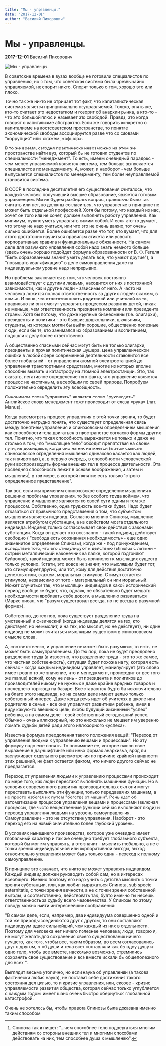 ```yaml
---
title: "Мы - управленцы."
date: "2017-12-01"
author: "Василий Пихорович"
---
```


# Мы - управленцы.

**2017-12-01** Василий Пихорович

![Мы - управленцы.](https://sites.google.com/site/portciencia/_/rsrc/1472775340177/sistemas-tercer-periodo/sentidos/el-sentido-del-tacto.jpg?height=288&width=320)

В советские времена в вузах вообще не готовили специалистов по управлению, но о том, что советская система была чрезвычайно управляемой, не спорит никто. Спорят только о том, хорошо это или плохо.

Точно так же никто не отрицает тот факт, что капиталистическая система является принципиально неуправляемой. Только, опять же, кто-то считает это недостатком и говорит об анархии рынка, а кто-то - что это большой плюс и называет это свободой. Правда, это когда говорят о капитализме абстрактно. Если же говорить конкретно о капитализме на постсоветском пространстве, то понятие экономической свободы ассоциируется разве что со словами "коррупция" или, скажем, «офшор».

В то же время, сегодня практически невозможно на этом же пространстве найти вуз, который бы не готовил студентов по специальности "менеджмент". То есть, имеем очевидный парадокс - чем менее управляемой является система, тем больше выпускается специалистов по менеджменту. А, может, и наоборот - чем больше выпускается специалистов по менеджменту, тем более неуправляемой становится система.

В СССР в последние десятилетия его существования считалось, что каждый человек, получивший высшее образование, является готовым управленцем. Мы не будем разбирать вопрос, правильно было так считать или нет, но должны согласиться, что управление в принципе не может быть отдельной профессией. Хотя бы потому, что каждый из нас, хочет он того или не хочет, должен выполнять работу управления. Как минимум, нужно уметь управлять самим собой. И если кто-то думает, что этому не надо учиться, или что это не очень важно, тот очень сильно ошибается. Более ошибается разве что тот, кто думает, что для этого достаточно научиться правилам этикета или усвоить корпоративные правила и функциональные обязанности. На самом деле для разумного управления собой надо знать немного больше (здесь очень хорошо подойдет формула образованности от В. Ф. Гегеля "Быть образованным значит уметь делать все, что умеют другие"), а "повышать квалификацию" в деле самоуправления даже на индивидуальном уровне надо непрерывно.

Но проблема заключается в том, что человек постоянно взаимодействует с другими людьми, находится от них в постоянной зависимости, как и другие люди - зависимы от него. А часто на человека ложится полная ответственность за других людей: скажем, в семье. И ясно, что ответственность родителей или учителей за то, правильно ли они смогут управлять процессом развития детей, никак не меньше, чем ответственность президента компании или президента страны. Хотя бы потому, что даже крупные бизнесмены (т.е. олигархи), президенты и политики - это бывшие дошкольники, школьники, студенты, из которых могли бы выйти хорошие, общественно полезные люди, если бы те, кто занимался их образованием и воспитанием, подошли к делу более ответственно.

А общественно опасными сейчас могут быть не только олигархи, президенты и прочая политическая шушера. Цена управленческой ошибки в любой сфере современной деятельности становится все более глобальной - от управления атомной электростанцией до управления транспортными средствами, многие из которых вполне способны вызвать и катастрофу на атомной электростанции. Это, так сказать, негативное определение того факта, что управление является процесс не частичным, а всеобщим по своей природе. Попробуем положительно определить эту всеобщность.

Синонимом слова "управлять" является слово "руководить". Английское слово менеджмент тоже происходит от слова «рука» (лат. Manus).

Когда рассмотреть процесс управления с этой точки зрения, то будет достаточно нетрудно понять, что существует определенная связь между понятием управления и спинозовским определением мышления как способности тела двигаться в пространстве согласно формы других тел. Понятно, что такая способность выражается не только и даже не столько в том, что "мыслящее тело" обходит препятствия на своем пути, не дожидаясь, когда оно на них наткнется (в этом смысле спинозовское определения мышления одинаково касается как людей, так и животных), а, в первую очередь, в способности человеческой руки воспроизводить формы внешних тел в процессе деятельности. Эта последняя способность лежит в основе воображения, а затем и мышления[^1], в той мере, в которой понятие есть только "строго определенное представление".

Так вот, если мы применим спинозовское определение мышления к решению проблемы управления, то без особого труда поймем, что управление и мышление являются по своей сути одним и тем же процессом. Собственно, одна трудность все-таки будет. Надо будет отказаться от привычного представления о том, что субъектом мышления является индивид. Согласно мнению Спинозы, мышление является атрибутом субстанции, а не свойством мозга отдельного индивида. Индивид только согласовывает свои действия с законами субстанции. Когда он делает это осознанно - такой индивид действует свободно ( "свобода есть осознанная необходимость» - еще одно знаменитое определение Спинозы), когда же - под принуждением, вследствие того, что его стимулируют к действию (stimulus с латыни - острый металлический наконечник на палке, которой подгоняют буйволов), такой индивид может быть причислен к мыслящих существ только условно. Кстати, это вовсе не значит, что мыслящим будет тот, кто стимулирует других, или тот, кому для действия достаточно денежных или, скажем, моральных стимулов. Стимул остается стимулом, независимо от того - материальный он или моральный. Может случиться так, что мыслящих индивидов в какой исторический период вообще не будет, что, однако, не обязательно будет мешать необходимости пробивать себе дорогу, а мышлению развиваться (Маркс писал, что "разум существовал всегда, но не всегда в разумной форме»).

Собственно, до тех пор, пока существует разделение труда на умственный и физический (когда индивиды делятся на тех, кто действует, но не мыслит, и на тех, кто мыслит, но не действует), ни один индивид не может считаться мыслящим существом в спинозовском смысле слова.

А, соответственно, и управление не может быть разумным, то есть, не может быть самоуправлением. До тех пор, пока не будет преодолено разделение труда (а известно, что разделение труда - это то же самое, что частная собственность), ситуация будет похожа на ту, которая есть сейчас - когда каждым индивидом управляет, манипулирует (это слово имеет ровно то же значение, что и менеджмент, происходит от все того же manus) всякий, кому не лень - от президента и политиков до производителей никому не нужных и даже крайне вредных товаров и последнего торговца на базаре. Все стараются будто бы исключительно на благо этого индивида, но на самом деле имеют целью только собственный интерес. Даже когда речь идет об учителях в школе или родителях в семье - все они управляют развитием ребенка, имея в виду какую-то внешнюю цель, якобы будущий жизненный "успех" ребенка, а на самом деле - свой собственный сегодняшний успех. Обычно - очень иллюзорный, но это нисколько не мешает им уверенно ломать судьбы детей ради этого иллюзорного «успеха».

Известна формула преодоления такого положения вещей: "Переход от управления людьми к управлению вещами и процессами". Но эту формулу надо еще понять. То понимание ее, которое нашло свое выражение в дауншифтинге или иных формах анархизма, вряд ли заслуживает отдельного рассмотрения по причине крайней наивности этих решений, но факт остается фактом, что ничего другого сейчас не предлагается.

Переход от управления людьми к управлению процессами происходит по мере того, как люди перестают выполнять машинные функции. Но в условиях современного развития производительных сил они могут переставать выполнять эти функции, только передавая их машинам, а не просто избегая их путем "бегства от машин". Речь идет об автоматизации процессов управления вещами и процессами (включая процессы, где чисто вещественные функции сейчас выполняют люди) и перевод управления людьми на уровень самоуправления. Самоуправление - это не отсутствие управления. Наоборот - это переход его на новый значительно более глубокий уровень.

В условиях нынешнего производства, которое уже очевидно имеет глобальный характер и так же очевидно требует глобального субъекта, который бы мог им управлять, а это значит - мыслить глобально, а не с точки зрения индивидуальной или корпоративной выгоды, выход относительно управления может быть только один - переход к полному самоуправлению.

В принципе это означает, что никто не может управлять индивидом. Каждый индивид должен руководить собой сам, но в интересах всеобщего. Именно поэтому его надо учить с детства мыслить с точки зрения субстанции, или, как любил выражаться Спиноза, sub specie aeternitatis, с точки зрения вечности, а не с точки зрения собственной выгоды, и соответственно, действовать так, будто именно ты несешь ответственность за судьбу всего человечества. У Спинозы по этому поводу можно найти интереснейшие соображения:

 "В самом деле, если, например, два индивидуума совершенно одной и той же природы соединяются друг с другом, то они составляют индивидуум вдвое сильнейший, чем каждый из них в отдельности. Поэтому для человека нет ничего полезнее человека; люди, говорю я, не могут желать для сохранения своего существования ничего лучшего, как того, чтобы все, таким образом, во всем согласовались друг с другом, чтоб души и тела всех составляли как бы одну душу и одно тело, чтобы все вместе, насколько возможно, стремились сохранять свое существование и все вместе искали бы общеполезного для всех ".

Выглядит весьма утопично, но если наука об управлении (а такова фактически любая наука), не поставит себе достижения такого состояния дел целью, то и кризис управления, или, скорее - кризис управляемости развития общества, которая сейчас только углубляется с каждым годом, имеет шанс очень быстро обернуться глобальной катастрофой.

Очень не хотелось бы, чтобы правота Спинозы была доказана именно таким способом.

[^1]: Спиноза так и пишет: "...чем способнее тело подвергаться многим действиям со стороны внешних тел и многими способами действовать на них, тем способнее душа к мышлению".